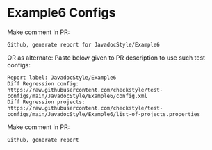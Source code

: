 # Example6 Configs
Make comment in PR:
```
Github, generate report for JavadocStyle/Example6
```
OR as alternate:
Paste below given to PR description to use such test configs:
```
Report label: JavadocStyle/Example6
Diff Regression config: https://raw.githubusercontent.com/checkstyle/test-configs/main/JavadocStyle/Example6/config.xml
Diff Regression projects: https://raw.githubusercontent.com/checkstyle/test-configs/main/JavadocStyle/Example6/list-of-projects.properties
```
Make comment in PR:
```
Github, generate report
```
